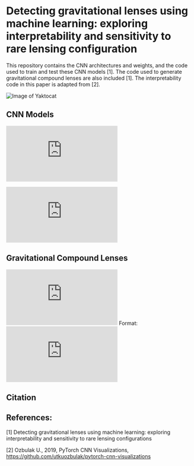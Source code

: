 # Detecting gravitational lenses using machine learning: exploring interpretability and sensitivity to rare lensing configuration
This repository contains the CNN architectures and weights, and the code used to train and test these CNN models [1]. The code used to generate gravitational compound lenses are also included [1]. The interpretability code in this paper is adapted from [2]. 

![Image of Yaktocat](https://octodex.github.com/images/yaktocat.png)
## CNN Models

![OU-66_3](https://github.com/JoshWilde/LensFindery-McLensFinderFace/files/6982721/OU-66_3.pdf)

![OU-200-4BANDS-CLEAR_3](https://github.com/JoshWilde/LensFindery-McLensFinderFace/files/6982719/OU-200-4BANDS-CLEAR_3.pdf)
## Gravitational Compound Lenses
![GitHub Logo](https://github.com/JoshWilde/LensFindery-McLensFinderFace/OU-200-4BANDS-CLEAR_3.pdf)
Format: ![Alt Text](https://github.com/JoshWilde/LensFindery-McLensFinderFace/OU-200-4BANDS-CLEAR_3.pdf)
## Citation


## References:
[1] Detecting gravitational lenses using machine learning: exploring interpretability and sensitivity to rare lensing configurations

[2] Ozbulak U., 2019, PyTorch CNN Visualizations, https://github.com/utkuozbulak/pytorch-cnn-visualizations 
